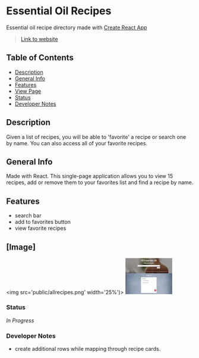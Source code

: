 # Essential Oil Recipes
Essential oil recipe directory made with [Create React App](https://github.com/facebook/create-react-app)
>[Link to website](www.link.com)

## Table of Contents
* [Description](#Description)
* [General Info](#General-Info)
* [Features](#Features)
* [View Page](#Image)
* [Status](#Status)
* [Developer Notes](#Developer-Notes)

## Description 
Given a list of recipes, you will be able to 'favorite' a recipe or search one by name. You can also access all of your favorite recipes.

## General Info 
Made with React. This single-page application allows you to view 15 recipes, add or remove them to your favorites list and find a recipe by name.

## Features
* search bar
* add to favorites button
* view favorite recipes

## [Image]
<img src='public/allrecipes.png' width='25%')> <img src='public/favorites.png' width='25%' >  

### Status
_In Progress_

### Developer Notes
- create additional rows while mapping through recipe cards.
